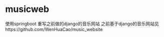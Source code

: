 # musicweb
使用springboot 重写之前做的django的音乐网站
之前基于django的音乐网站见https://github.com/WenHuaCao/music_website
